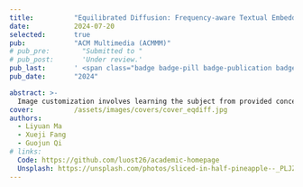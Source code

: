 ```yaml
---
title:          "Equilibrated Diffusion: Frequency-aware Textual Embedding for Equilibrated Image Customization"
date:           2024-07-20
selected:       true
pub:            "ACM Multimedia (ACMMM)"
# pub_pre:        "Submitted to "
# pub_post:       'Under review.'
pub_last:       ' <span class="badge badge-pill badge-publication badge-success">Spotlight</span>'
pub_date:       "2024"

abstract: >-
  Image customization involves learning the subject from provided concept images and generating it within textual contexts, typically yielding alterations of attributes such as style or background. Prevailing methods primarily rely on fine-tuning technique, wherein a unified latent embedding is employed to characterize various concept attributes. However, the attribute entanglement renders customized result challenging to mitigate the influence of subject-irrelevant attributes (e.g., style and background). To overcome these issues, we propose Equilibrated Diffusion, an innovative method that achieves equilibrated image customization by decoupling entangled concept attributes from a frequency-aware perspective, thus harmonizing textual and visual consistency. Unlike conventional approaches that employ a shared latent embedding and tuning process to learn concept, our Equilibrated Diffusion draws inspiration from the correlation between high- and low-frequency components with image style and content, decomposing concept accordingly in the frequency domain. Through independently optimizing concept embeddings in the frequency domain, the denoising model not only enriches its comprehension of style attribute irrelevant to subject identity but also inherently augments its aptitude for accommodating novel stylized descriptions. Furthermore, by combining different frequency embeddings, our model retains the spatially original customization capability. We further design a diffusion process guided by subject masks to alleviate the influence of background attribute, thereby strengthening text alignment. To ensure subject-related information consistency, Residual Reference Attention (RRA) is incorporated into the denoising model of spatial attention computation, effectively preserving structural details. Experimental results demonstrate that Equilibrated Diffusion surpasses other competitors with better subject consistency while closely adhering to text descriptions, thus validating the superiority of our approach.
cover:          /assets/images/covers/cover_eqdiff.jpg
authors:
  - Liyuan Ma
  - Xueji Fang
  - Guojun Qi
# links:
  Code: https://github.com/luost26/academic-homepage
  Unsplash: https://unsplash.com/photos/sliced-in-half-pineapple--_PLJZmHZzk
---
```

